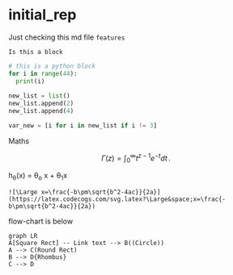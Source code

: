 # initial_rep

Just checking this md file `features`

```
Is this a block
```

```python
# this is a python block
for i in range(44):
  print(i)
  
new_list = list()
new_list.append(2)
new_list.append(4)

var_new = [i for i in new_list if i != 3]
```
Maths

$$
\Gamma(z) = \int_0^\infty t^{z-1}e^{-t}dt\,.
$$

h<sub>&theta;</sub>(x) = &theta;<sub>o</sub> x + &theta;<sub>1</sub>x

```
![\Large x=\frac{-b\pm\sqrt{b^2-4ac}}{2a}](https://latex.codecogs.com/svg.latex?\Large&space;x=\frac{-b\pm\sqrt{b^2-4ac}}{2a}) 
```

flow-chart is below

```mermaid
graph LR
A[Square Rect] -- Link text --> B((Circle))
A --> C(Round Rect)
B --> D{Rhombus}
C --> D
```
